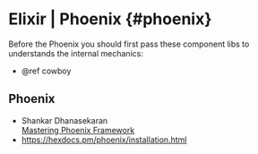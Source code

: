 # Elixir | Phoenix {#phoenix}

Before the Phoenix you should first pass these component libs to understands the
internal mechanics:

* @ref cowboy

## Phoenix

* Shankar Dhanasekaran <br>
    [Mastering Phoenix Framework](https://shankardevy.com/phoenix-inside-out-mpf/)
* https://hexdocs.pm/phoenix/installation.html

